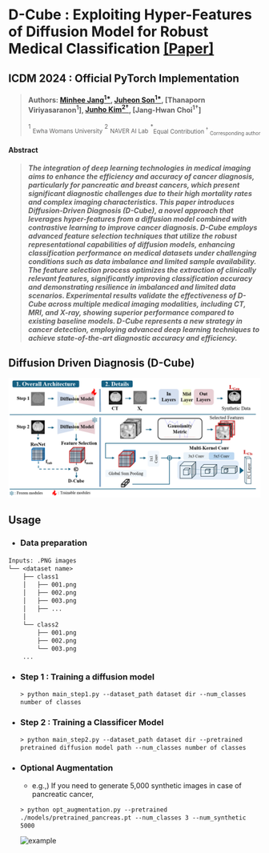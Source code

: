 # D-Cube : Exploiting Hyper-Features of Diffusion Model for Robust Medical Classification [[Paper]](https://arxiv.org/abs/2411.11087)
## ICDM 2024 : Official PyTorch Implementation

> #### Authors: [Minhee Jang<sup>1&#42;</sup>](https://github.com/minhee-Jang), [Juheon Son<sup>1&#42;</sup>](https://github.com/juheonewha), [Thanaporn Viriyasaranon<sup>1</sup>], [Junho Kim<sup>2&dagger;</sup>](https://github.com/taki0112), [Jang-Hwan Choi<sup>1&dagger;</sup>]
> <sup>1</sup> <sub>Ewha Womans University</sub> <sup>2</sup> <sub>NAVER AI Lab</sub>
> <sup>&#42;</sup><sub>Equal Contribution
> <sup>&dagger;</sup> <sub> Corresponding author </sub>

#### Abstract
>  ***The integration of deep learning technologies in medical imaging aims to enhance the efficiency and accuracy of cancer diagnosis, particularly for pancreatic and breast cancers, which present significant diagnostic challenges due to their high mortality rates and complex imaging characteristics. This paper introduces Diffusion-Driven Diagnosis (D-Cube), a novel approach that leverages hyper-features from a diffusion model combined with contrastive learning to improve cancer diagnosis. D-Cube employs advanced feature selection techniques that utilize the robust representational capabilities of diffusion models, enhancing classification performance on medical datasets under challenging conditions such as data imbalance and limited sample availability. The feature selection process optimizes the extraction of clinically relevant features, significantly improving classification accuracy and demonstrating resilience in imbalanced and limited data scenarios. Experimental results validate the effectiveness of D-Cube across multiple medical imaging modalities, including CT, MRI, and X-ray, showing superior performance compared to existing baseline models. D-Cube represents a new strategy in cancer detection, employing advanced deep learning techniques to achieve state-of-the-art diagnostic accuracy and efficiency.***

## Diffusion Driven Diagnosis (D-Cube)
![overview](./assets/D_Cube_figure.png)

## Usage
* ### Data preparation
```
Inputs: .PNG images 
└── <dataset name>
    ├── class1
    │   ├── 001.png
    │   ├── 002.png
    │   ├── 003.png
    │   ├── ...
    │
    └── class2
        ├── 001.png
        ├── 002.png
        └── 003.png
    ...
```
* ### Step 1 : Training a diffusion model
  ```
  > python main_step1.py --dataset_path dataset dir --num_classes number of classes
  ```
* ### Step 2 : Training a Classificer Model
  ```
  > python main_step2.py --dataset_path dataset dir --pretrained pretrained diffusion model path --num_classes number of classes
  ```
* ### Optional Augmentation 
  * e.g.,) If you need to generate 5,000 synthetic images in case of pancreatic cancer,
  ```  
  > python opt_augmentation.py --pretrained ./models/pretrained_pancreas.pt --num_classes 3 --num_synthetic 5000
  ```
  ![example](./assets/ex_samples.jpg)

